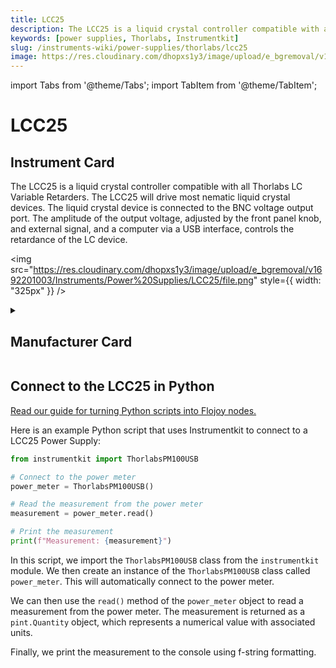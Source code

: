 ```yaml
---
title: LCC25
description: The LCC25 is a liquid crystal controller compatible with all Thorlabs LC VariableRetarders. The LCC25 will drive most nematic liquid crystal devices. The liquid crystaldevice is connected to the BNC voltage output port. The amplitude of the output voltage,adjusted by the front panel knob, and external signal, and a computer via a USB interface,controls the retardance of the LC device.
keywords: [power supplies, Thorlabs, Instrumentkit]
slug: /instruments-wiki/power-supplies/thorlabs/lcc25
image: https://res.cloudinary.com/dhopxs1y3/image/upload/e_bgremoval/v1692201003/Instruments/Power%20Supplies/LCC25/file.png
---
```


import Tabs from '@theme/Tabs';
import TabItem from '@theme/TabItem';

# LCC25

## Instrument Card

<div className="flex">

<div>

The LCC25 is a liquid crystal controller compatible with all Thorlabs LC Variable
Retarders. The LCC25 will drive most nematic liquid crystal devices. The liquid crystal
device is connected to the BNC voltage output port. The amplitude of the output voltage,
adjusted by the front panel knob, and external signal, and a computer via a USB interface,
controls the retardance of the LC device.

</div>

<img src="https://res.cloudinary.com/dhopxs1y3/image/upload/e_bgremoval/v1692201003/Instruments/Power%20Supplies/LCC25/file.png" style={{ width: "325px" }} />

</div>

<details>
<summary><h2>Manufacturer Card</h2></summary>

<img src="https://res.cloudinary.com/dhopxs1y3/image/upload/e_bgremoval/v1692126009/Instruments/Vendor%20Logos/Thorlabs.png" style={{ width: "100%", objectFit: "cover" }} />

Thorlabs, Inc. is an American privately held optical equipment company headquartered in Newton, New Jersey. The company was founded in 1989 by Alex Cable, who serves as its current president and CEO. As of 2018, Thorlabs has annual sales of approximately $500 million. <a href="https://www.thorlabs.com/">Website</a>.

<ul>
  <li>Headquarters: USA</li>
  <li>Yearly Revenue (millions, USD): 550.0</li>
</ul>
</details>

## Connect to the LCC25 in Python

[Read our guide for turning Python scripts into Flojoy nodes.](https://docs.flojoy.ai/custom-nodes/creating-custom-node/)


<Tabs>
<TabItem value="Instrumentkit" label="Instrumentkit">

Here is an example Python script that uses Instrumentkit to connect to a LCC25 Power Supply:

```python
from instrumentkit import ThorlabsPM100USB

# Connect to the power meter
power_meter = ThorlabsPM100USB()

# Read the measurement from the power meter
measurement = power_meter.read()

# Print the measurement
print(f"Measurement: {measurement}")
```

In this script, we import the `ThorlabsPM100USB` class from the `instrumentkit` module. We then create an instance of the `ThorlabsPM100USB` class called `power_meter`. This will automatically connect to the power meter.

We can then use the `read()` method of the `power_meter` object to read a measurement from the power meter. The measurement is returned as a `pint.Quantity` object, which represents a numerical value with associated units.

Finally, we print the measurement to the console using f-string formatting.

</TabItem>
</Tabs>